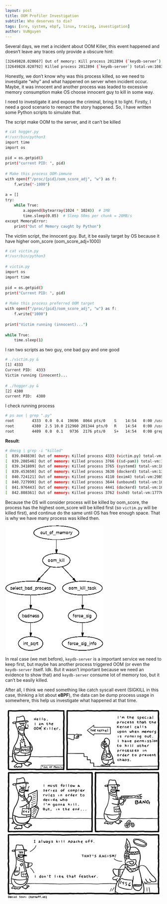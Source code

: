 ```yaml
---
layout: post
title: OOM Profiler Investigation
subtitle: Who deserves to die?
tags: [sre, system, ebpf, linux, tracing, investigation]
author: VuNguyen
---
```


Several days, we met a incident about OOM Killer, this event happened and doesn’t leave any traces only provide a obscure hint:

```bash
[32649828.020667] Out of memory: Kill process 2012894 (`keydb-server`) score 1015 or sacrifice child
[32649828.020792] Killed process 2012894 (`keydb-server`) total-vm:10830176kB, anon-rss:4102576kB, file-rss:0kB, shmem-rss:0kB
```

Honestly, we don’t know why was this process killed, so we need to investigate “why” and what happened on server when incident occur. Maybe, it was innocent and another process was leaded to excessive memory consumption make OS choose innocent guy to kill in some way.

I need to investigate it and expose the criminal, bring it to light. Firstly, I need a good scenario to reenact the story happened. So, I have written some Python scripts to simulate that.

The script make OOM to the server, and it can’t be killed

```bash
# cat hogger.py 
#!/usr/bin/python3
import time
import os

pid = os.getpid()
print("current PID: ", pid)

# Make this process OOM-immune
with open(f"/proc/{pid}/oom_score_adj", "w") as f:
    f.write("-1000")

a = []
try:
    while True:
        a.append(bytearray(1024 * 1024))  # 1MB
        time.sleep(0.05)  # Sleep 50ms per chunk = 20MB/s
except MemoryError:
    print("Out of Memory caught by Python")
```

The victim script, the innocent guy. But, it be easily target by OS because it have higher oom_score (oom_score_adj=1000)

```bash
# cat victim.py 
#!/usr/bin/python3

# victim.py
import os
import time

pid = os.getpid()
print("Current PID: ", pid)

# Make this process preferred OOM target
with open(f"/proc/{pid}/oom_score_adj", "w") as f:
    f.write("1000")

print("Victim running (innocent)...")

while True:
    time.sleep(1)
```

I ran two scripts as two guy, one bad guy and one good

```bash
# ./victim.py & 
[1] 4333
Current PID:  4333
Victim running (innocent)...

# ./hogger.py &
[2] 4380
current PID:  4380
```

I check running process

```bash
# ps aux | grep ".py"
root        4333  0.0  0.4  19696  8064 pts/0    S    14:54   0:00 /usr/bin/python3 ./victim.py
root        4380  2.5 10.0 212960 201344 pts/0   R    14:54   0:00 /usr/bin/python3 ./hogger.py
root        4409  0.0  0.1   9736  2176 pts/0    S+   14:54   0:00 grep .py
```

**Result**:

```bash
# dmesg | grep -i "killed"
[  839.048830] Out of memory: Killed process 4333 (victim.py) total-vm:19696kB, anon-rss:128kB, file-rss:2048kB, shmem-rss:0kB, UID:0 pgtables:68kB oom_score_adj:1000
[  839.208546] Out of memory: Killed process 3766 ((sd-pam)) total-vm:168824kB, anon-rss:2900kB, file-rss:1024kB, shmem-rss:0kB, UID:0 pgtables:92kB oom_score_adj:100
[  839.341809] Out of memory: Killed process 3765 (systemd) total-vm:18756kB, anon-rss:1408kB, file-rss:2048kB, shmem-rss:0kB, UID:0 pgtables:80kB oom_score_adj:100
[  839.453650] Out of memory: Killed process 3630 (dockerd) total-vm:1311288kB, anon-rss:31276kB, file-rss:2048kB, shmem-rss:0kB, UID:0 pgtables:344kB oom_score_adj:0
[  840.724121] Out of memory: Killed process 4110 (exim4) total-vm:29856kB, anon-rss:12200kB, file-rss:1664kB, shmem-rss:0kB, UID:104 pgtables:96kB oom_score_adj:0
[  840.727999] Out of memory: Killed process 3644 (unbound) total-vm:102252kB, anon-rss:10744kB, file-rss:2048kB, shmem-rss:0kB, UID:105 pgtables:100kB oom_score_adj:0
[  841.976443] Out of memory: Killed process 4441 (dockerd) total-vm:1087756kB, anon-rss:8580kB, file-rss:1792kB, shmem-rss:0kB, UID:0 pgtables:212kB oom_score_adj:0
[  842.808361] Out of memory: Killed process 3762 (sshd) total-vm:17776kB, anon-rss:1664kB, file-rss:2176kB, shmem-rss:0kB, UID:0 pgtables:72kB oom_score_adj:0

```

Because the OS will consider process will be killed by oom_score, the process has the highest oom_score will be killed first (so `victim.py`  will be killed first), and continue do the same until OS has free enough space. That is why we have many process was killed then.

![OOM Status Flow](/assets/img/understand-html077.png)

In real case (we met before), `keydb-server` is a important service we need to keep first, but maybe has another process triggered OOM (or even the `keydb-server` itself. Idk. But it wasn’t important because we need an evidence to show that) and `keydb-server` consume lot of memory too, but it can’t be easily killed.

After all, I think we need something like catch syscall event (SIGKILL in this case, thinking a lot about **eBPF**), the data can be dump process usage in somewhere, this help us investigate what happened at that time.

![OOM Killer](/assets/img/oom-killer.png)
